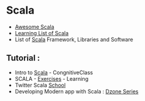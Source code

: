 # Scala 
* [Awesome Scala](https://github.com/lauris/awesome-scala) 
* [Learning List of Scala](https://github.com/bwwinthehouse/learning_scala)
* List of [Scala](https://scala.libhunt.com/) Framework, Libraries and Software


## Tutorial :
* Intro to [Scala](https://cognitiveclass.ai/courses/introduction-to-scala/) - CongnitiveClass
* SCALA - [Exercises](https://www.scala-exercises.org/) - Learning
* Twitter Scala [School](https://twitter.github.io/scala_school/)
* Developing Modern app with Scala : [Dzone Series](https://www.javacodegeeks.com/2016/11/scala-tutorial-developing-modern-applications.html)
